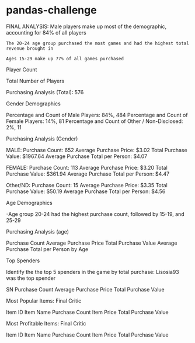 # pandas-challenge

FINAL ANALYSIS: 
    Male players make up most of the demographic, accounting for 84% of all players
    
    The 20-24 age group purchased the most games and had the highest total revenue brought in
    
    Ages 15-29 make up 77% of all games purchased 

Player Count

Total Number of Players


Purchasing Analysis (Total): 576


Gender Demographics

Percentage and Count of Male Players: 84%, 484
Percentage and Count of Female Players: 14%, 81
Percentage and Count of Other / Non-Disclosed: 2%, 11


Purchasing Analysis (Gender)

MALE:
Purchase Count: 652
Average Purchase Price: $3.02
Total Purchase Value: $1967.64
Average Purchase Total per Person: $4.07

FEMALE:
Purchase Count: 113
Average Purchase Price: $3.20
Total Purchase Value: $361.94
Average Purchase Total per Person: $4.47

Other/ND:
Purchase Count: 15
Average Purchase Price: $3.35
Total Purchase Value: $50.19
Average Purchase Total per Person: $4.56



Age Demographics

-Age group 20-24 had the highest purchase count, followed by 15-19, and 25-29


Purchasing Analysis (age)

Purchase Count
Average Purchase Price
Total Purchase Value
Average Purchase Total per Person by Age


Top Spenders

Identify the the top 5 spenders in the game by total purchase:
Lisosia93 was the top spender

SN
Purchase Count
Average Purchase Price
Total Purchase Value


Most Popular Items: Final Critic

Item ID
Item Name
Purchase Count
Item Price
Total Purchase Value


Most Profitable Items: Final Critic

Item ID
Item Name
Purchase Count
Item Price
Total Purchase Value
